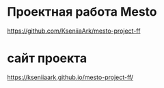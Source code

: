 # Проектная работа Mesto 
https://github.com/KseniiaArk/mesto-project-ff
# сайт проекта
https://kseniiaark.github.io/mesto-project-ff/

